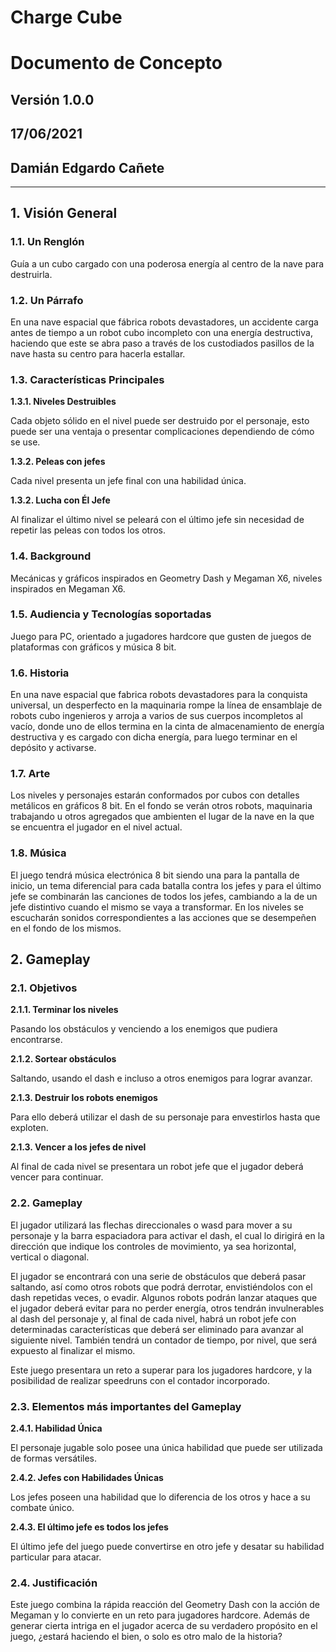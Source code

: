 # Charge Cube


# Documento de Concepto


## Versión 1.0.0
## 17/06/2021
## Damián Edgardo Cañete

---

## 1. Visión General

### 1.1. Un Renglón

Guía a un cubo cargado con una poderosa energía al centro de la nave para destruirla.


### 1.2. Un Párrafo

En una nave espacial que fábrica robots devastadores, un accidente carga antes de tiempo a un robot cubo incompleto con una energía destructiva, haciendo que este se abra paso a través de los custodiados pasillos de la nave hasta su centro para hacerla estallar.


### 1.3. Características Principales

**1.3.1. Niveles Destruibles**

Cada objeto sólido en el nivel puede ser destruido por el personaje, esto puede ser una ventaja o presentar complicaciones dependiendo de cómo se use.


**1.3.2. Peleas con jefes**

Cada nivel presenta un jefe final con una habilidad única.


**1.3.2. Lucha con Él Jefe**

Al finalizar el último nivel se peleará con el último jefe sin necesidad de repetir las peleas con todos los otros.


### 1.4. Background

Mecánicas y gráficos inspirados en Geometry Dash y Megaman X6, niveles inspirados en Megaman X6.


### 1.5. Audiencia y Tecnologías soportadas

Juego para PC, orientado a jugadores hardcore que gusten de juegos de plataformas con gráficos y música 8 bit.


### 1.6. Historia

En una nave espacial que fabrica robots devastadores para la conquista universal, un desperfecto en la maquinaria rompe la línea de ensamblaje de robots cubo ingenieros y arroja a varios de sus cuerpos incompletos al vacío, donde uno de ellos termina en la cinta de almacenamiento de energía destructiva y es cargado con dicha energía, para luego terminar en el depósito y activarse.


### 1.7. Arte

Los niveles y personajes estarán conformados por cubos con detalles metálicos en gráficos 8 bit. En el fondo se verán otros robots, maquinaria trabajando u otros agregados que ambienten el lugar de la nave en la que se encuentra el jugador en el nivel actual.


### 1.8. Música

El juego tendrá música electrónica 8 bit siendo una para la pantalla de inicio, un tema diferencial para cada batalla contra los jefes y para el último jefe se combinarán las canciones de todos los jefes, cambiando a la de un jefe distintivo cuando el mismo se vaya a transformar. En los niveles se escucharán sonidos correspondientes a las acciones que se desempeñen en el fondo de los mismos. 


## 2. Gameplay

### 2.1. Objetivos

**2.1.1. Terminar los niveles**

Pasando los obstáculos y venciendo a los enemigos que pudiera encontrarse.


**2.1.2. Sortear obstáculos**

Saltando, usando el dash e incluso a otros enemigos para lograr avanzar.


**2.1.3. Destruir los robots enemigos**

Para ello deberá utilizar el dash de su personaje para envestirlos hasta que exploten.


**2.1.3. Vencer a los jefes de nivel**

Al final de cada nivel se presentara un robot jefe que el jugador deberá vencer para continuar.


### 2.2. Gameplay

El jugador utilizará las flechas direccionales o wasd para mover a su personaje y la barra espaciadora para activar el dash, el cual lo dirigirá en la dirección que indique los controles de movimiento, ya sea horizontal, vertical o diagonal.

El jugador se encontrará con una serie de obstáculos que deberá pasar saltando, así como otros robots que podrá derrotar, envistiéndolos con el dash repetidas veces, o evadir. Algunos robots podrán lanzar ataques que el jugador deberá evitar para no perder energía, otros tendrán invulnerables al dash del personaje y, al final de cada nivel, habrá un robot jefe con determinadas características que deberá ser eliminado para avanzar al siguiente nivel. También tendrá un contador de tiempo, por nivel, que será expuesto al finalizar el mismo.

Este juego presentara un reto a superar para los jugadores hardcore, y la posibilidad de realizar speedruns con el contador incorporado.


### 2.3. Elementos más importantes del Gameplay

**2.4.1. Habilidad Única**

El personaje jugable solo posee una única habilidad que puede ser utilizada de formas versátiles.


**2.4.2. Jefes con Habilidades Únicas**

Los jefes poseen una habilidad que lo diferencia de los otros y hace a su combate único.


**2.4.3. El último jefe es todos los jefes**

El último jefe del juego puede convertirse en otro jefe y desatar su habilidad particular para atacar.


### 2.4. Justificación

Este juego combina la rápida reacción del Geometry Dash con la acción de Megaman y lo convierte en un reto para jugadores hardcore. Además de generar cierta intriga en el jugador acerca de su verdadero propósito en el juego, ¿estará haciendo el bien, o solo es otro malo de la historia?